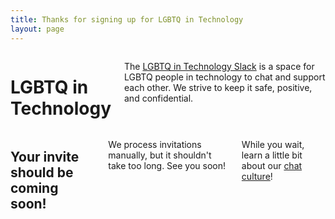 ```yaml
---
title: Thanks for signing up for LGBTQ in Technology
layout: page
---
```


<div class="row">
	<div class="panel callout columns">
		<h1>LGBTQ in Technology</h1>
		<p>The <a href="https://lgbt.slack.com">LGBTQ in Technology Slack</a> is a space for LGBTQ people in technology to chat and support each other. We strive to keep it safe, positive, and confidential.</p>
	</div>
</div>
<div class="row">
	<div class="medium-6 columns">
		<h2>Your invite should be coming soon!</h2>
		<p>We process invitations manually, but it shouldn't take too long. See you soon!</p>
		<p>While you wait, learn a little bit about our <a href='/culture.html'>chat culture</a>!</p>
	</div>
</div>
